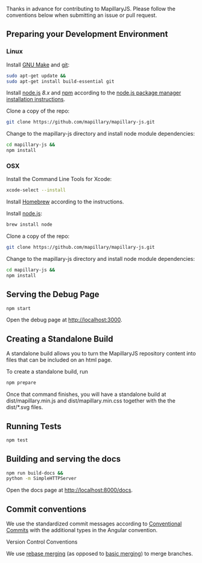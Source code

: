 Thanks in advance for contributing to MapillaryJS. Please follow the conventions below when submitting an issue or pull request.

## Preparing your Development Environment

### Linux

Install [GNU Make](http://www.gnu.org/software/make/) and [git](https://git-scm.com/):
```bash
sudo apt-get update &&
sudo apt-get install build-essential git
```

Install [node.js](https://nodejs.org/) _8.x_ and [npm](https://www.npmjs.com/) according to the [node.js package manager installation instructions](https://nodejs.org/en/download/package-manager/).

Clone a copy of the repo:
```bash
git clone https://github.com/mapillary/mapillary-js.git
```

Change to the mapillary-js directory and install node module dependencies:
```bash
cd mapillary-js &&
npm install
```

### OSX

Install the Command Line Tools for Xcode:

```bash
xcode-select --install
```

Install [Homebrew](http://brew.sh/) according to the instructions.

Install [node.js](https://nodejs.org/):
```bash
brew install node
```

Clone a copy of the repo:
```bash
git clone https://github.com/mapillary/mapillary-js.git
```

Change to the mapillary-js directory and install node module dependencies:
```bash
cd mapillary-js &&
npm install
```

## Serving the Debug Page

```bash
npm start
```

Open the debug page at [http://localhost:3000](http://localhost:3000).

## Creating a Standalone Build

A standalone build allows you to turn the MapillaryJS repository content into files that can be included on an html page.

To create a standalone build, run

```bash
npm prepare
```

Once that command finishes, you will have a standalone build at dist/mapillary.min.js and dist/mapillary.min.css together with the the dist/*.svg files.

## Running Tests

```bash
npm test
```

## Building and serving the docs

```bash
npm run build-docs &&
python -m SimpleHTTPServer
````

Open the docs page at [http://localhost:8000/docs](http://localhost:8000/docs).

## Commit conventions

We use the standardized commit messages according to [Conventional Commits](https://conventionalcommits.org/) with the additional types in the Angular convention.

Version Control Conventions

We use [rebase merging](https://git-scm.com/book/en/v2/Git-Branching-Rebasing) (as opposed to [basic merging](https://git-scm.com/book/en/v2/Git-Branching-Basic-Branching-and-Merging#Basic-Merging)) to merge branches.

